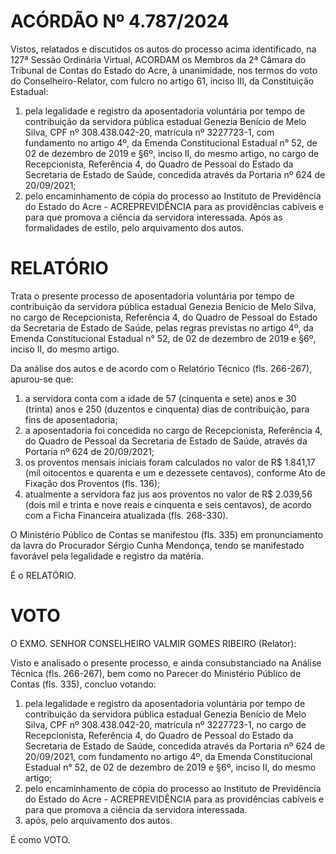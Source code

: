 # ACÓRDÃO Nº 4.787/2024

Vistos, relatados e discutidos os autos do processo acima identificado, na 127ª Sessão Ordinária Virtual, ACORDAM os Membros da 2ª Câmara do Tribunal de Contas do Estado do Acre, à unanimidade, nos termos do voto do Conselheiro-Relator, com fulcro no artigo 61, inciso III, da Constituição Estadual:

1. pela legalidade e registro da aposentadoria voluntária por tempo de contribuição da servidora pública estadual Genezia Benício de Melo Silva, CPF nº 308.438.042-20, matrícula nº 3227723-1, com fundamento no artigo 4º, da Emenda Constitucional Estadual n° 52, de 02 de dezembro de 2019 e §6º, inciso II, do mesmo artigo, no cargo de Recepcionista, Referência 4, do Quadro de Pessoal do Estado da Secretaria de Estado de Saúde, concedida através da Portaria nº 624 de 20/09/2021;
2. pelo encaminhamento de cópia do processo ao Instituto de Previdência do Estado do Acre - ACREPREVIDÊNCIA para as providências cabíveis e para que promova a ciência da servidora interessada. Após as formalidades de estilo, pelo arquivamento dos autos.

# RELATÓRIO

Trata o presente processo de aposentadoria voluntária por tempo de contribuição da servidora pública estadual Genezia Benício de Melo Silva, no cargo de Recepcionista, Referência 4, do Quadro de Pessoal do Estado da Secretaria de Estado de Saúde, pelas regras previstas no artigo 4º, da Emenda Constitucional Estadual n° 52, de 02 de dezembro de 2019 e §6º, inciso II, do mesmo artigo.

Da análise dos autos e de acordo com o Relatório Técnico (fls. 266-267), apurou-se que:

1. a servidora conta com a idade de 57 (cinquenta e sete) anos e 30 (trinta) anos e 250 (duzentos e cinquenta) dias de contribuição, para fins de aposentadoria;
2. a aposentadoria foi concedida no cargo de Recepcionista, Referência 4, do Quadro de Pessoal da Secretaria de Estado de Saúde, através da Portaria nº 624 de 20/09/2021;
3. os proventos mensais iniciais foram calculados no valor de R$ 1.841,17 (mil oitocentos e quarenta e um e dezessete centavos), conforme Ato de Fixação dos Proventos (fls. 136);
4. atualmente a servidora faz jus aos proventos no valor de R$ 2.039,56 (dois mil e trinta e nove reais e cinquenta e seis centavos), de acordo com a Ficha Financeira atualizada (fls. 268-330).

O Ministério Público de Contas se manifestou (fls. 335) em pronunciamento da lavra do Procurador Sérgio Cunha Mendonça, tendo se manifestado favorável pela legalidade e registro da matéria.

É o RELATÓRIO.

# VOTO

O EXMO. SENHOR CONSELHEIRO VALMIR GOMES RIBEIRO (Relator):

Visto e analisado o presente processo, e ainda consubstanciado na Análise Técnica (fls. 266-267), bem como no Parecer do Ministério Público de Contas (fls. 335), concluo votando:

1. pela legalidade e registro da aposentadoria voluntária por tempo de contribuição da servidora pública estadual Genezia Benício de Melo Silva, CPF nº 308.438.042-20, matrícula nº 3227723-1, no cargo de Recepcionista, Referência 4, do Quadro de Pessoal do Estado da Secretaria de Estado de Saúde, concedida através da Portaria nº 624 de 20/09/2021, com fundamento no artigo 4º, da Emenda Constitucional Estadual n° 52, de 02 de dezembro de 2019 e §6º, inciso II, do mesmo artigo;
2. pelo encaminhamento de cópia do processo ao Instituto de Previdência do Estado do Acre - ACREPREVIDÊNCIA para as providências cabíveis e para que promova a ciência da servidora interessada.
3. após, pelo arquivamento dos autos.

É como VOTO.
